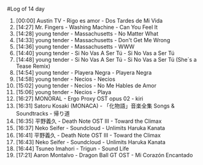 #Log of 14 day

1. [00:00] Austin TV - Rigo es amor - Dos Tardes de Mi Vida
1. [14:27] Mr. Fingers - Washing Machine - Can You Feel It
1. [14:28] young tender - Massachusetts - No Matter What
1. [14:33] young tender - Massachusetts - Don't Get Me Wrong
1. [14:36] young tender - Massachusetts - WWW
1. [14:40] young tender - Si No Vas A Ser Tú - Si No Vas a Ser Tú
1. [14:48] young tender - Si No Vas A Ser Tú - Si No Vas a Ser Tú (She´s a Tease Remix)
1. [14:54] young tender - Playera Negra - Playera Negra
1. [14:58] young tender - Necios - Necios
1. [15:02] young tender - Necios - No Me Hables de Amor
1. [15:06] young tender - Necios - Playa
1. [16:27] MONORAL - Ergo Proxy OST opus 02 - kiri
1. [16:31] Satoru Kosaki (MONACA) - 「化物語」音楽全集 Songs & Soundtracks - 帰り道
1. [16:35] 平野義久 - Death Note OST III - Toward the Climax
1. [16:37] Neko Seifer - Soundcloud - Unlimits Haruka Kanata
1. [16:41] 平野義久 - Death Note OST III - Toward the Climax
1. [16:43] Neko Seifer - Soundcloud - Unlimits Haruka Kanata
1. [16:44] Tsuneo Imahori - Trigun - Sound Life
1. [17:21] Aaron Montalvo - Dragon Ball GT OST - Mi Corazón Encantado
